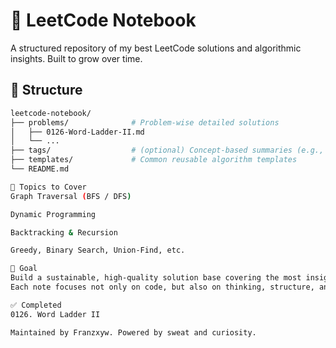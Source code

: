 # 🧠 LeetCode Notebook

A structured repository of my best LeetCode solutions and algorithmic insights. Built to grow over time.

## 📂 Structure

```bash
leetcode-notebook/
├── problems/              # Problem-wise detailed solutions
│   ├── 0126-Word-Ladder-II.md
│   └── ...
├── tags/                  # (optional) Concept-based summaries (e.g., BFS.md)
├── templates/             # Common reusable algorithm templates
└── README.md

🧩 Topics to Cover
Graph Traversal (BFS / DFS)

Dynamic Programming

Backtracking & Recursion

Greedy, Binary Search, Union-Find, etc.

🚀 Goal
Build a sustainable, high-quality solution base covering the most insightful algorithmic problems.
Each note focuses not only on code, but also on thinking, structure, and generalization.

✅ Completed
0126. Word Ladder II

Maintained by Franzxyw. Powered by sweat and curiosity.
